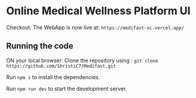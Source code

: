 
  # Online Medical Wellness Platform UI

   Checkout:
  The WebApp is now live at:
  `https://medifast-sc.vercel.app/`
  ## Running the code
  ON your local browser:
  Clone the repository using :
  `git clone https://github.com/ShristiC7/Medifast.git`
  
  Run `npm i` to install the dependencies.

  Run `npm run dev` to start the development server.
  
